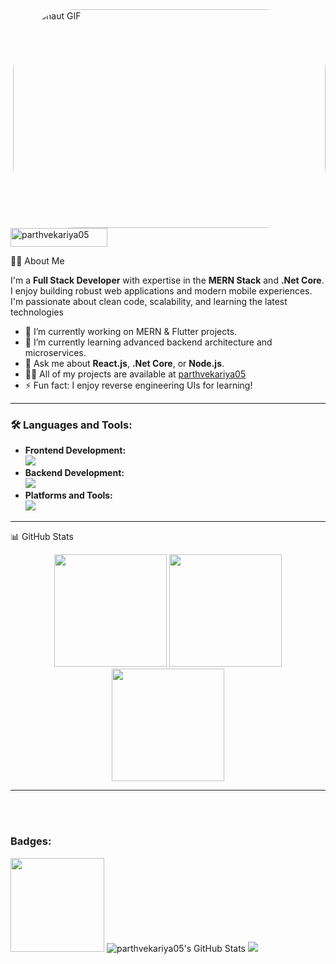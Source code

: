 <img align="right" alt="Astronaut GIF" style="border-radius: 100px; width: 500px; height: 350px;" src="[[https://media.tenor.com/sFdzKK1cHcsAAAAj/astronaut-tumble-astronaut.gif](https://www.google.com/url?sa=i&url=https%3A%2F%2Fgiphy.com%2Fexplore%2Fsoftware-engineer&psig=AOvVaw3LOI1HuWKW5hPkVOh86Plv&ust=1749461851795000&source=images&cd=vfe&opi=89978449&ved=0CBMQjRxqFwoTCKDzvrTD4Y0DFQAAAAAdAAAAABAE)](https://media3.giphy.com/media/v1.Y2lkPTc5MGI3NjExdWM3YzIyZ3diajIzcHVpNnlkazNhcTdsMG1yMjMyYnJxN2lnNzY0byZlcD12MV9naWZzX3NlYXJjaCZjdD1n/xAKhG9iFXynDh2LEg5/giphy.webp)">

<p align="left">
  <img width="155" height="30" src="https://komarev.com/ghpvc/?username=parthvekariya05&label=Profile%20views&color=e6930e&style=flat" alt="parthvekariya05" />
</p>
 
👨‍💻 About Me

I'm a **Full Stack Developer** with expertise in the **MERN Stack** and **.Net Core**. I enjoy building robust web applications and modern mobile experiences. I'm passionate about clean code, scalability, and learning the latest technologies

- 🔭 I’m currently working on MERN & Flutter projects.
- 🌱 I’m currently learning advanced backend architecture and microservices.
- 💬 Ask me about **React.js**, **.Net Core**, or **Node.js**.
- 👨‍💻 All of my projects are available at [parthvekariya05](https://github.com/parthvekariya05)
- ⚡ Fun fact: I enjoy reverse engineering UIs for learning!

---
<h3 align="left">🛠️ Languages and Tools:</h3>

<ul>
  <li><strong>Frontend Development:</strong>
    <br />
    <img src="https://skillicons.dev/icons?i=react,js,angular,bootstrap,flutter" />
  </li>
  <li><strong>Backend Development:</strong>
    <br />
    <img src="https://skillicons.dev/icons?i=cs,nodejs,mongodb,express,python" />
  </li>
  <li><strong>Platforms and Tools:</strong>
    <br />
    <img src="https://skillicons.dev/icons?i=discord,googlecloud,gitlab,vscode,gatsby" />
  </li>
</ul>

---




  


 📊 GitHub Stats

<p align="center">
  <img src="https://github-readme-stats.vercel.app/api?username=parthvekariya05&theme=blueberry&show_icons=true&hide_border=true&count_private=true" height="180" />
  <img src="https://github-readme-streak-stats.herokuapp.com/?user=parthvekariya05&theme=blueberry&hide_border=true" height="180" />
  <img src="https://github-readme-stats.vercel.app/api/top-langs/?username=parthvekariya05&theme=blueberry&show_icons=true&hide_border=true&layout=compact" height="180" />
</p>

---
  

</div>
<br><br>  
<h3>Badges: </h3>
<img src="https://github.githubassets.com/assets/profile-first-pr-e568025b6e24.svg" height=150 width=150/>
<img src="https://github-readme-stats.vercel.app/api?username=parthvekariya05&theme=blueberry&show_icons=true&hide_border=true&count_private=true" alt="parthvekariya05's GitHub Stats" />
<img src="https://github-profile-trophy.vercel.app/?username=parthvekariya05&theme=algolia" /></a>
